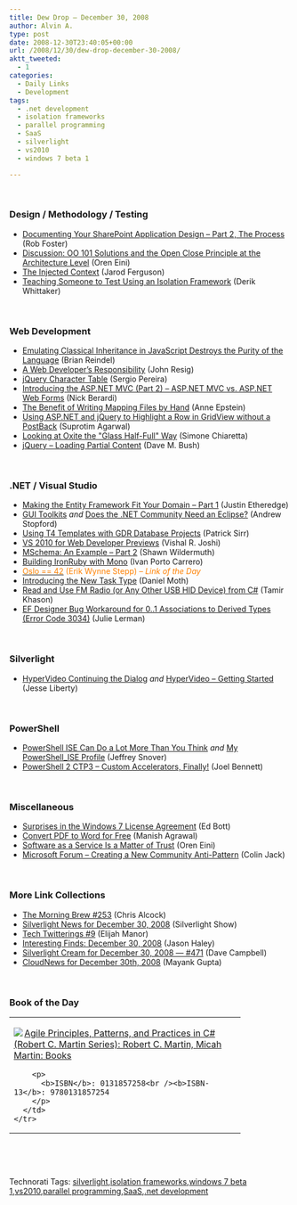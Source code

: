 ```yaml
---
title: Dew Drop – December 30, 2008
author: Alvin A.
type: post
date: 2008-12-30T23:40:05+00:00
url: /2008/12/30/dew-drop-december-30-2008/
aktt_tweeted:
  - 1
categories:
  - Daily Links
  - Development
tags:
  - .net development
  - isolation frameworks
  - parallel programming
  - SaaS
  - silverlight
  - vs2010
  - windows 7 beta 1

---
```

&#160;

### Design / Methodology / Testing

  * <a target="_blank" href="http://geekswithblogs.net/rfoster/archive/2008/12/29/documenting-your-sharepoint-application-design-part-2-the-process.aspx">Documenting Your SharePoint Application Design &#8211; Part 2, The Process</a> (Rob Foster)
  * <a target="_blank" href="http://ayende.com/Blog/archive/2008/12/30/discussion-oo-101-solutions-and-the-open-close-principle-at.aspx">Discussion: OO 101 Solutions and the Open Close Principle at the Architecture Level</a> (Oren Eini)
  * <a target="_blank" href="http://elegantcode.com/2008/12/30/the-injected-context/">The Injected Context</a> (Jarod Ferguson)
  * <a target="_blank" href="http://devlicio.us/blogs/derik_whittaker/archive/2008/12/30/teaching-someone-to-test-using-an-isolation-framework.aspx">Teaching Someone to Test Using an Isolation Framework</a> (Derik Whittaker)

&#160;

### Web Development

  * <a target="_blank" href="http://blog.reindel.com/2008/12/29/emulating-classical-inheritance-in-javascript-destroys-the-purity-of-the-language/">Emulating Classical Inheritance in JavaScript Destroys the Purity of the Language</a> (Brian Reindel)
  * <a target="_blank" href="http://ejohn.org/blog/a-web-developers-responsibility/">A Web Developer&#8217;s Responsibility</a> (John Resig)
  * <a target="_blank" href="http://devlicio.us/blogs/sergio_pereira/archive/2008/12/29/jquery-character-table.aspx">jQuery Character Table</a> (Sergio Pereira)
  * <a target="_blank" href="http://www.coderjournal.com/2008/12/introducing-aspnet-mvc-part-2-aspnet-mvc-vs-webforms/">Introducing the ASP.NET MVC (Part 2) &#8211; ASP.NET MVC vs. ASP.NET Web Forms</a> (Nick Berardi)
  * <a target="_blank" href="http://devlicio.us/blogs/anne_epstein/archive/2008/12/29/the-benefits-of-writing-your-mapping-files-by-hand.aspx">The Benefit of Writing Mapping Files by Hand</a> (Anne Epstein)
  * <a target="_blank" href="http://www.dotnetcurry.com/ShowArticle.aspx?ID=250">Using ASP.NET and jQuery to Highlight a Row in GridView without a PostBack</a> (Suprotim Agarwal)
  * <a target="_blank" href="http://codeclimber.net.nz/archive/2008/12/30/looking-at-oxite-the-ldquoglass-half-fullrdquo-way.aspx">Looking at Oxite the "Glass Half-Full" Way</a> (Simone Chiaretta)
  * <a target="_blank" href="http://blog.dmbcllc.com/2008/12/30/jquery-loading-partial-content/">jQuery &#8211; Loading Partial Content</a> (Dave M. Bush)

&#160;

### .NET / Visual Studio

  * <a target="_blank" href="http://dotnet.dzone.com/news/making-entity-framework-fit-yo">Making the Entity Framework Fit Your Domain &#8211; Part 1</a> (Justin Etheredge)
  * <a target="_blank" href="http://weblogs.asp.net/astopford/archive/2008/12/29/gui-toolkits.aspx">GUI Toolkits</a>&#160;_and_&#160;<a target="_blank" href="http://weblogs.asp.net/astopford/archive/2008/12/29/does-the-net-community-need-an-eclipse.aspx">Does the .NET Community Need an Eclipse?</a> (Andrew Stopford)
  * <a target="_blank" href="http://blogs.msdn.com/psirr/archive/2008/12/29/using-t4-templates-with-gdr-database-projects.aspx">Using T4 Templates with GDR Database Projects</a> (Patrick Sirr)
  * <a target="_blank" href="http://blogs.msdn.com/webdevtools/archive/2008/12/30/vs-2010-for-web-developer-previews.aspx">VS 2010 for Web Developer Previews</a> (Vishal R. Joshi)
  * <a target="_blank" href="http://wildermuth.com/2008/12/29/MSchema_An_Example_-_Part_2">MSchema: An Example &#8211; Part 2</a> (Shawn Wildermuth)
  * <a target="_blank" href="http://rubydoes.net/2008/12/30/building-ironruby-with-mono/">Building IronRuby with Mono</a> (Ivan Porto Carrero)
  * <a target="_blank" href="http://erikwynne.blogspot.com/2008/11/oslo-42.html"><font color="#ff8000">Oslo == 42</font></a> <font color="#ff8000">(Erik Wynne Stepp) <em>– Link of the Day</em></font>
  * <a target="_blank" href="http://www.danielmoth.com/Blog/2008/12/introducing-new-task-type.html">Introducing the New Task Type</a> (Daniel Moth)
  * <a target="_blank" href="http://blogs.microsoft.co.il/blogs/tamir/archive/2008/12/30/read-and-use-fm-radio-or-any-other-usb-hid-device-from-c.aspx">Read and Use FM Radio (or Any Other USB HID Device) from C#</a> (Tamir Khason)
  * <a target="_blank" href="http://www.thedatafarm.com/blog/2008/12/30/EFDesignerBugWorkaroundFor01AssociationsToDerivedTypesErrorCode3034.aspx">EF Designer Bug Workaround for 0..1 Associations to Derived Types (Error Code 3034)</a> (Julie Lerman)

&#160;

### Silverlight

  * <a target="_blank" href="http://silverlight.net/blogs/jesseliberty/archive/2008/12/30/hypervideo-continuing-the-dialog.aspx">HyperVideo Continuing the Dialog</a>&#160;_and_&#160;<a target="_blank" href="http://silverlight.net/blogs/jesseliberty/archive/2008/12/30/hypervideo-getting-started.aspx">HyperVideo &#8211; Getting Started</a> (Jesse Liberty)

&#160;

### PowerShell

  * <a target="_blank" href="http://blogs.msdn.com/powershell/archive/2008/12/29/powershell-ise-can-do-a-lot-more-than-you-think.aspx">PowerShell ISE Can Do a Lot More Than You Think</a>&#160;_and_&#160;<a target="_blank" href="http://blogs.msdn.com/powershell/archive/2008/12/29/my-powershell-ise-profile.aspx">My PowerShell_ISE Profile</a> (Jeffrey Snover)
  * <a target="_blank" href="http://huddledmasses.org/powershell-2-ctp3-custom-accelerators-finally/">PowerShell 2 CTP3 &#8211; Custom Accelerators, Finally!</a> (Joel Bennett)

&#160;

### Miscellaneous

  * <a target="_blank" href="http://blogs.zdnet.com/Bott/?p=624">Surprises in the Windows 7 License Agreement</a> (Ed Bott)
  * <a target="_blank" href="http://geekswithblogs.net/emanish/archive/2008/12/29/128238.aspx">Convert PDF to Word for Free</a> (Manish Agrawal)
  * <a target="_blank" href="http://ayende.com/Blog/archive/2008/12/30/software-as-a-service-is-a-matter-of-trust.aspx">Software as a Service Is a Matter of Trust</a> (Oren Eini)
  * <a target="_blank" href="http://www.lostechies.com/blogs/colinjack/archive/2008/12/30/microsoft-forum-creating-a-new-community-anti-pattern.aspx">Microsoft Forum &#8211; Creating a New Community Anti-Pattern</a> (Colin Jack)

&#160;

### More Link Collections

  * <a target="_blank" href="http://blog.cwa.me.uk/2008/12/30/the-morning-brew-253/">The Morning Brew #253</a> (Chris Alcock)
  * <a target="_blank" href="http://www.silverlightshow.net/news/Silverlight-News-for-December-30-2008.aspx">Silverlight News for December 30, 2008</a> (Silverlight Show)
  * <a target="_blank" href="http://webdevdotnet.blogspot.com/2008/12/tech-twitterings-9.html">Tech Twitterings #9</a> (Elijah Manor)
  * <a target="_blank" href="http://jasonhaley.com/blog/archive/2008/12/30/142652.aspx">Interesting Finds: December 30, 2008</a> (Jason Haley)
  * <a target="_blank" href="http://geekswithblogs.net/WynApseTechnicalMusings/archive/2008/12/30/128249.aspx">Silverlight Cream for December 30, 2008 &#8212; #471</a> (Dave Campbell)
  * <a target="_blank" href="http://www.cloudave.com/link/cloudnews-for-december-30th-2008">CloudNews for December 30th, 2008</a> (Mayank Gupta)

&#160;

### Book of the Day

<div style="padding-bottom: 0px; margin: 0px; padding-left: 0px; padding-right: 0px; display: inline; float: none; padding-top: 0px" id="scid:7dc1bd33-94bd-46fd-a20b-0131235bcd47:439d694a-5a30-426d-8901-cf47db7bb48c" class="wlWriterEditableSmartContent">
  <table cellspacing="0" cellpadding="2" width="400" border="0" unselectable="on">
    <tr>
      <td valign="top" width="400">
        <p>
          <a title="Agile Principles, Patterns, and Practices in C# (Robert C. Martin Series): Robert C. Martin, Micah Martin: Books" href="http://www.amazon.com/exec/obidos/ASIN/0131857258/alvinashcraft-20"><img data-recalc-dims="1" decoding="async" src="https://i0.wp.com/images.amazon.com/images/P/0131857258.01.MZZZZZZZ.jpg?w=660" border="0" align="left" style="float:left" />Agile Principles, Patterns, and Practices in C# (Robert C. Martin Series): Robert C. Martin, Micah Martin: Books</a>
        </p>
        
        <p>
          <b>ISBN</b>: 0131857258<br /><b>ISBN-13</b>: 9780131857254
        </p>
      </td>
    </tr>
  </table>
</div>

&#160;

<div style="padding-bottom: 0px; margin: 0px; padding-left: 0px; padding-right: 0px; display: inline; float: none; padding-top: 0px" id="scid:C16BAC14-9A3D-4c50-9394-FBFEF7A93539:737c9a6c-8ae8-428e-a337-fea3942cc06c" class="wlWriterEditableSmartContent">
  <!--dotnetkickit-->
</div>

&#160;

<div style="padding-bottom: 0px; margin: 0px; padding-left: 0px; padding-right: 0px; display: inline; float: none; padding-top: 0px" id="scid:0767317B-992E-4b12-91E0-4F059A8CECA8:f139ae1e-1ca7-4297-a46b-0925d9e6a7e6" class="wlWriterEditableSmartContent">
  Technorati Tags: <a href="http://technorati.com/tags/silverlight" rel="tag">silverlight</a>,<a href="http://technorati.com/tags/isolation+frameworks" rel="tag">isolation frameworks</a>,<a href="http://technorati.com/tags/windows+7+beta+1" rel="tag">windows 7 beta 1</a>,<a href="http://technorati.com/tags/vs2010" rel="tag">vs2010</a>,<a href="http://technorati.com/tags/parallel+programming" rel="tag">parallel programming</a>,<a href="http://technorati.com/tags/SaaS" rel="tag">SaaS</a>,<a href="http://technorati.com/tags/.net+development" rel="tag">.net development</a>
</div>